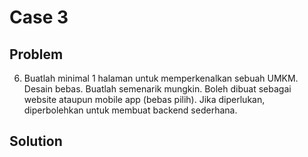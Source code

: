 # Case 3

## Problem

6. Buatlah minimal 1 halaman untuk memperkenalkan sebuah UMKM. Desain bebas.
Buatlah semenarik mungkin. Boleh dibuat sebagai website ataupun mobile app
(bebas pilih). Jika diperlukan, diperbolehkan untuk membuat backend sederhana.

## Solution